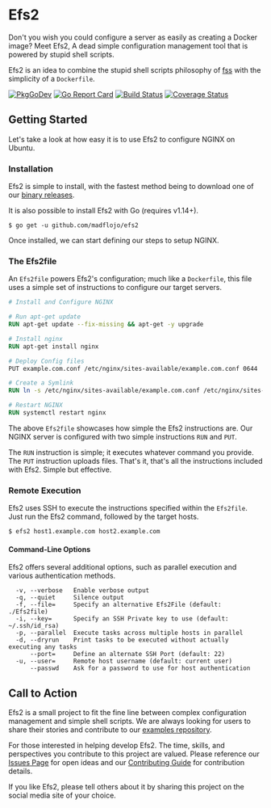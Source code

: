 # Efs2

Don't you wish you could configure a server as easily as creating a Docker image? Meet Efs2, A dead simple configuration management tool that is powered by stupid shell scripts.

Efs2 is an idea to combine the stupid shell scripts philosophy of [fss](https://github.com/brandonhilkert/fucking_shell_scripts) with the simplicity of a `Dockerfile`.

[![PkgGoDev](https://pkg.go.dev/badge/github.com/madflojo/efs2)](https://pkg.go.dev/github.com/madflojo/efs2) [![Go Report Card](https://goreportcard.com/badge/github.com/madflojo/efs2)](https://goreportcard.com/report/github.com/madflojo/efs2) [![Build Status](https://travis-ci.com/madflojo/efs2.svg?branch=master)](https://travis-ci.com/madflojo/efs2) [![Coverage Status](https://coveralls.io/repos/github/madflojo/efs2/badge.svg)](https://coveralls.io/github/madflojo/efs2)

## Getting Started

Let's take a look at how easy it is to use Efs2 to configure NGINX on Ubuntu.

### Installation

Efs2 is simple to install, with the fastest method being to download one of our [binary releases](https://github.com/madflojo/efs2/releases).

It is also possible to install Efs2 with Go (requires v1.14+).

``` shell-session
$ go get -u github.com/madflojo/efs2
```

Once installed, we can start defining our steps to setup NGINX.

### The Efs2file

An `Efs2file` powers Efs2's configuration; much like a `Dockerfile`, this file uses a simple set of instructions to configure our target servers.

```Dockerfile
# Install and Configure NGINX

# Run apt-get update
RUN apt-get update --fix-missing && apt-get -y upgrade

# Install nginx
RUN apt-get install nginx

# Deploy Config files
PUT example.com.conf /etc/nginx/sites-available/example.com.conf 0644

# Create a Symlink
RUN ln -s /etc/nginx/sites-available/example.com.conf /etc/nginx/sites-enabled/example.com.conf

# Restart NGINX
RUN systemctl restart nginx
```

The above `Efs2file` showcases how simple the Efs2 instructions are. Our NGINX server is configured with two simple instructions `RUN` and `PUT`.

The `RUN` instruction is simple; it executes whatever command you provide. The `PUT` instruction uploads files. That's it, that's all the instructions included with Efs2. Simple but effective.

### Remote Execution

Efs2 uses SSH to execute the instructions specified within the `Efs2file`. Just run the Efs2 command, followed by the target hosts.

```shell-session
$ efs2 host1.example.com host2.example.com
```

#### Command-Line Options

Efs2 offers several additional options, such as parallel execution and various authentication methods.

```shell-session
  -v, --verbose   Enable verbose output
  -q, --quiet     Silence output
  -f, --file=     Specify an alternative Efs2File (default: ./Efs2file)
  -i, --key=      Specify an SSH Private key to use (default: ~/.ssh/id_rsa)
  -p, --parallel  Execute tasks across multiple hosts in parallel
  -d, --dryrun    Print tasks to be executed without actually executing any tasks
      --port=     Define an alternate SSH Port (default: 22)
  -u, --user=     Remote host username (default: current user)
      --passwd    Ask for a password to use for host authentication
```

## Call to Action

Efs2 is a small project to fit the fine line between complex configuration management and simple shell scripts.  We are always looking for users to share their stories and contribute to our [examples repository](https://github.com/madflojo/efs2-examples).

For those interested in helping develop Efs2. The time, skills, and perspectives you contribute to this project are valued. Please reference our [Issues Page](https://github.com/madflojo/efs2/issues) for open ideas and our [Contributing Guide](CONTRIBUTING.md) for contribution details.

If you like Efs2, please tell others about it by sharing this project on the social media site of your choice.
